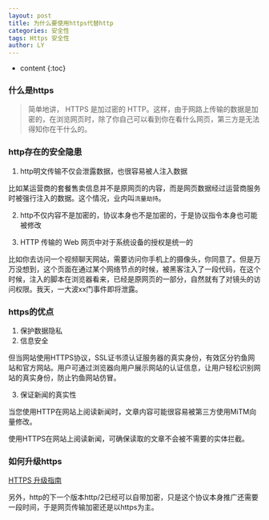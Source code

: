 ```yaml
---
layout: post
title: 为什么要使用https代替http
categories: 安全性
tags: Https 安全性
author: LY
---
```


* content
{:toc}  

### 什么是https

> 简单地讲， HTTPS 是加过密的 HTTP。这样，由于网路上传输的数据是加密的，在浏览网页时，除了你自己可以看到你在看什么网页，第三方是无法得知你在干什么的。













### http存在的安全隐患

1. http明文传输不仅会泄露数据，也很容易被人注入数据

  比如某运营商的套餐售卖信息并不是原网页的内容，而是网页数据经过运营商服务时被强行注入的数据。这个情况，业内叫`流量劫持`。

2. http不仅内容不是加密的，协议本身也不是加密的，于是协议指令本身也可能被修改

3. HTTP 传输的 Web 网页中对于系统设备的授权是统一的

  比如你去访问一个视频聊天网站，需要访问你手机上的摄像头，你同意了。但是万万没想到，这个页面在通过某个网络节点的时候，被黑客注入了一段代码，在这个时候，注入的脚本在浏览器看来，已经是原网页的一部分，自然就有了对镜头的访问权限。我天，一大波xx门事件即将泄露。

### https的优点

1. 保护数据隐私
2. 信息安全

  但当网站使用HTTPS协议，SSL证书须认证服务器的真实身份，有效区分钓鱼网站和官方网站。用户可通过浏览器向用户展示网站的认证信息，让用户轻松识别网站的真实身份，防止钓鱼网站仿冒。

3. 保证新闻的真实性

  当您使用HTTP在网站上阅读新闻时，文章内容可能很容易被第三方使用MiTM向量修改。

  使用HTTPS在网站上阅读新闻，可确保读取的文章不会被不需要的实体拦截。

### 如何升级https

  [HTTPS 升级指南](http://www.ruanyifeng.com/blog/2016/08/migrate-from-http-to-https.html)

  另外，http的下一个版本http/2已经可以自带加密，只是这个协议本身推广还需要一段时间，于是网页传输加密还是以https为主。